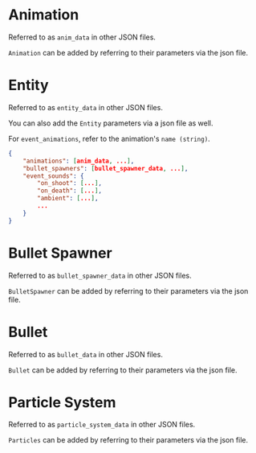 # Animation
Referred to as `anim_data` in other JSON files.

`Animation` can be added by referring to their parameters via the json file.

# Entity
Referred to as `entity_data` in other JSON files.

You can also add the `Entity` parameters via a json file as well.

For `event_animations`, refer to the animation's `name (string)`.
```json
{
    "animations": [anim_data, ...],
    "bullet_spawners": [bullet_spawner_data, ...],
    "event_sounds": {
        "on_shoot": [...],
        "on_death": [...],
        "ambient": [...],
        ...
    }
}
```

# Bullet Spawner
Referred to as `bullet_spawner_data` in other JSON files.

`BulletSpawner` can be added by referring to their parameters via the json file.

# Bullet
Referred to as `bullet_data` in other JSON files.

`Bullet` can be added by referring to their parameters via the json file.

# Particle System
Referred to as `particle_system_data` in other JSON files.

`Particles` can be added by referring to their parameters via the json file.